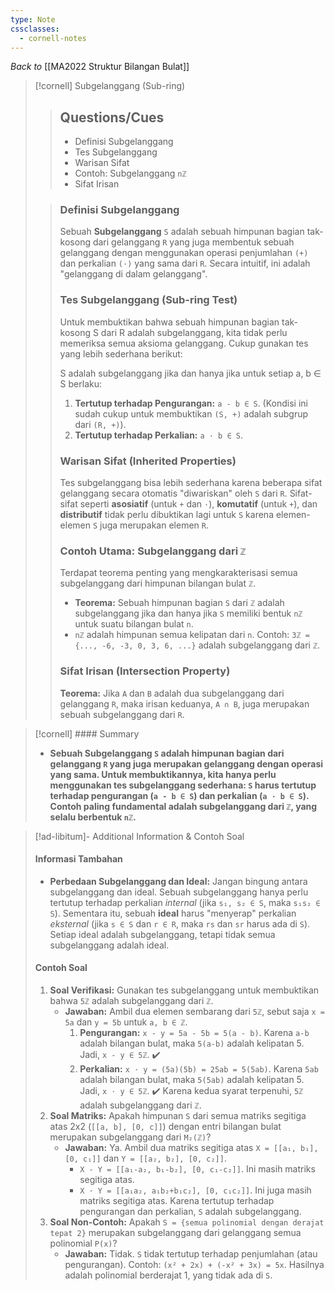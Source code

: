 ```yaml
---
type: Note
cssclasses:
  - cornell-notes
---
```


_Back to_ [[MA2022 Struktur Bilangan Bulat]]

> [!cornell] Subgelanggang (Sub-ring)
> 
> > ## Questions/Cues
> > 
> > - Definisi Subgelanggang
> > - Tes Subgelanggang
> > - Warisan Sifat
> > - Contoh: Subgelanggang `nℤ`
> > - Sifat Irisan
> 
> > ### Definisi Subgelanggang
> > 
> > Sebuah **Subgelanggang** `S` adalah sebuah himpunan bagian tak-kosong dari gelanggang `R` yang juga membentuk sebuah gelanggang dengan menggunakan operasi penjumlahan `(+)` dan perkalian `(⋅)` yang sama dari `R`. Secara intuitif, ini adalah "gelanggang di dalam gelanggang".
> > 
> > ### Tes Subgelanggang (Sub-ring Test)
> > 
> > Untuk membuktikan bahwa sebuah himpunan bagian tak-kosong S dari R adalah subgelanggang, kita tidak perlu memeriksa semua aksioma gelanggang. Cukup gunakan tes yang lebih sederhana berikut:
> > 
> > S adalah subgelanggang jika dan hanya jika untuk setiap a, b ∈ S berlaku:
> > 
> > 1. **Tertutup terhadap Pengurangan:** `a - b ∈ S`. (Kondisi ini sudah cukup untuk membuktikan `(S, +)` adalah subgrup dari `(R, +)`).
> > 2. **Tertutup terhadap Perkalian:** `a ⋅ b ∈ S`.
> > 
> > ### Warisan Sifat (Inherited Properties)
> > 
> > Tes subgelanggang bisa lebih sederhana karena beberapa sifat gelanggang secara otomatis "diwariskan" oleh `S` dari `R`. Sifat-sifat seperti **asosiatif** (untuk `+` dan `⋅`), **komutatif** (untuk `+`), dan **distributif** tidak perlu dibuktikan lagi untuk `S` karena elemen-elemen `S` juga merupakan elemen `R`.
> > 
> > ### Contoh Utama: Subgelanggang dari `ℤ`
> > 
> > Terdapat teorema penting yang mengkarakterisasi semua subgelanggang dari himpunan bilangan bulat `ℤ`.
> > 
> > - **Teorema:** Sebuah himpunan bagian `S` dari `ℤ` adalah subgelanggang jika dan hanya jika `S` memiliki bentuk `nℤ` untuk suatu bilangan bulat `n`.
> > - `nℤ` adalah himpunan semua kelipatan dari `n`. Contoh: `3ℤ = {..., -6, -3, 0, 3, 6, ...}` adalah subgelanggang dari `ℤ`.
> > 
> > ### Sifat Irisan (Intersection Property)
> > 
> > **Teorema:** Jika `A` dan `B` adalah dua subgelanggang dari gelanggang `R`, maka irisan keduanya, `A ∩ B`, juga merupakan sebuah subgelanggang dari `R`.

> [!cornell] #### Summary
> 
> - **Sebuah Subgelanggang `S` adalah himpunan bagian dari gelanggang `R` yang juga merupakan gelanggang dengan operasi yang sama. Untuk membuktikannya, kita hanya perlu menggunakan tes subgelanggang sederhana: `S` harus tertutup terhadap pengurangan (`a - b ∈ S`) dan perkalian (`a ⋅ b ∈ S`). Contoh paling fundamental adalah subgelanggang dari `ℤ`, yang selalu berbentuk `nℤ`.**

> [!ad-libitum]- Additional Information & Contoh Soal
> 
> #### Informasi Tambahan
> 
> - **Perbedaan Subgelanggang dan Ideal:** Jangan bingung antara subgelanggang dan ideal. Sebuah subgelanggang hanya perlu tertutup terhadap perkalian _internal_ (jika `s₁, s₂ ∈ S`, maka `s₁s₂ ∈ S`). Sementara itu, sebuah **ideal** harus "menyerap" perkalian _eksternal_ (jika `s ∈ S` dan `r ∈ R`, maka `rs` dan `sr` harus ada di `S`). Setiap ideal adalah subgelanggang, tetapi tidak semua subgelanggang adalah ideal.
> 
> #### Contoh Soal
> 
> 1. **Soal Verifikasi:** Gunakan tes subgelanggang untuk membuktikan bahwa `5ℤ` adalah subgelanggang dari `ℤ`.
>     - **Jawaban:** Ambil dua elemen sembarang dari `5ℤ`, sebut saja `x = 5a` dan `y = 5b` untuk `a, b ∈ ℤ`.
>         1. **Pengurangan:** `x - y = 5a - 5b = 5(a - b)`. Karena `a-b` adalah bilangan bulat, maka `5(a-b)` adalah kelipatan 5. Jadi, `x - y ∈ 5ℤ`. ✔️
>         2. **Perkalian:** `x ⋅ y = (5a)(5b) = 25ab = 5(5ab)`. Karena `5ab` adalah bilangan bulat, maka `5(5ab)` adalah kelipatan 5. Jadi, `x ⋅ y ∈ 5ℤ`. ✔️ Karena kedua syarat terpenuhi, `5ℤ` adalah subgelanggang dari `ℤ`.
> 2. **Soal Matriks:** Apakah himpunan `S` dari semua matriks segitiga atas 2x2 (`[[a, b], [0, c]]`) dengan entri bilangan bulat merupakan subgelanggang dari `M₂(ℤ)`?
>     - **Jawaban:** Ya. Ambil dua matriks segitiga atas `X = [[a₁, b₁], [0, c₁]]` dan `Y = [[a₂, b₂], [0, c₂]]`.
>         - `X - Y = [[a₁-a₂, b₁-b₂], [0, c₁-c₂]]`. Ini masih matriks segitiga atas.
>         - `X ⋅ Y = [[a₁a₂, a₁b₂+b₁c₂], [0, c₁c₂]]`. Ini juga masih matriks segitiga atas. Karena tertutup terhadap pengurangan dan perkalian, `S` adalah subgelanggang.
> 3. **Soal Non-Contoh:** Apakah `S = {semua polinomial dengan derajat tepat 2}` merupakan subgelanggang dari gelanggang semua polinomial `P(x)`?
>     - **Jawaban:** Tidak. `S` tidak tertutup terhadap penjumlahan (atau pengurangan). Contoh: `(x² + 2x) + (-x² + 3x) = 5x`. Hasilnya adalah polinomial berderajat 1, yang tidak ada di `S`.
